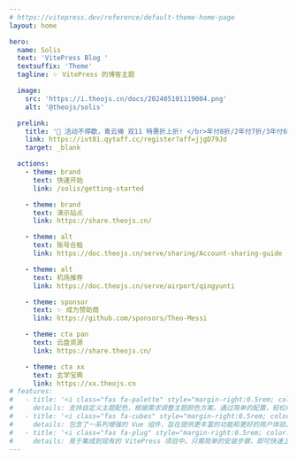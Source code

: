 ```yaml
---
# https://vitepress.dev/reference/default-theme-home-page
layout: home

hero:
  name: Solis
  text: 'VitePress Blog '
  textsuffix: 'Theme'
  tagline: ✨ VitePress 的博客主题

  image:
    src: 'https://i.theojs.cn/docs/202405101119004.png'
    alt: '@theojs/solis'

  prelink:
    title: '🎉 活动不停歇，青云梯 双11 特惠折上折! </br>年付8折/2年付7折/3年付6折 配合优惠码折上折，最高可达48折<div><i class="fa-regular fa-hourglass-half" style="color: var(--vp-c-brand-3)"></i> 活动时间: 即日起至 <span style="color: var(--vp-c-brand-3);font-weight: bold;">2024年11月17日23点59分</span></div>'
    link: https://ivt01.qytaff.cc/register?aff=jjgD79Jd
    target: _blank

  actions:
    - theme: brand
      text: 快速开始
      link: /solis/getting-started

    - theme: brand
      text: 演示站点
      link: https://share.theojs.cn/

    - theme: alt
      text: 账号合租
      link: https://doc.theojs.cn/serve/sharing/Account-sharing-guide

    - theme: alt
      text: 机场推荐
      link: https://doc.theojs.cn/serve/airport/qingyunti

    - theme: sponsor
      text: ✨ 成为赞助商
      link: https://github.com/sponsors/Theo-Messi

    - theme: cta pan
      text: 云盘资源
      link: https://share.theojs.cn/

    - theme: cta xx
      text: 玄学宝典
      link: https://xx.theojs.cn
# features:
#   - title: '<i class="fas fa-palette" style="margin-right:0.5rem; color:#FF6347" alt="palette"></i>自定义主题配色'
#     details: 支持自定义主题配色，根据需求调整主题颜色方案。通过简单的配置，轻松地切换不同的主题配色，以符合品牌或个人偏好的视觉风格。
#   - title: '<i class="fas fa-cubes" style="margin-right:0.5rem; color:#4682B4" alt="cubes"></i>增强的 Vue 组件'
#     details: 包含了一系列增强的 Vue 组件，旨在提供更丰富的功能和更好的用户体验。这些组件可以直接在 VitePress 项目中使用，减少开发时间，同时提高页面的交互性和视觉效果。
#   - title: '<i class="fas fa-plug" style="margin-right:0.5rem; color:#32CD32" alt="plug"></i>易于集成和使用'
#     details: 易于集成到现有的 VitePress 项目中。只需简单的安装步骤，即可快速上手使用所有增强的功能和组件，提升文档站点的整体质量和专业性。
---
```


<Home />
<style>
  :root {
    --vp-home-hero-image-background-image: none !important;
  }
</style>
